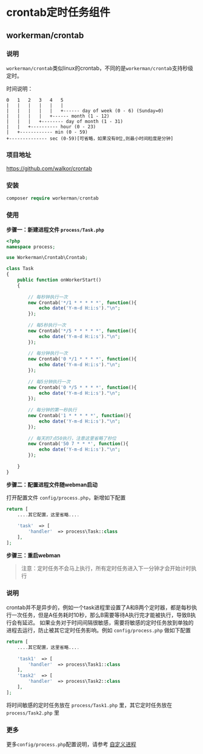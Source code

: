 # crontab定时任务组件

## workerman/crontab

### 说明

`workerman/crontab`类似linux的crontab，不同的是`workerman/crontab`支持秒级定时。

时间说明：

```
0   1   2   3   4   5
|   |   |   |   |   |
|   |   |   |   |   +------ day of week (0 - 6) (Sunday=0)
|   |   |   |   +------ month (1 - 12)
|   |   |   +-------- day of month (1 - 31)
|   |   +---------- hour (0 - 23)
|   +------------ min (0 - 59)
+-------------- sec (0-59)[可省略，如果没有0位,则最小时间粒度是分钟]
```

### 项目地址

https://github.com/walkor/crontab
  
### 安装
 
```php
composer require workerman/crontab
```
  
### 使用

**步骤一：新建进程文件 `process/Task.php`**

```php
<?php
namespace process;

use Workerman\Crontab\Crontab;

class Task
{
    public function onWorkerStart()
    {
    
        // 每秒钟执行一次
        new Crontab('*/1 * * * * *', function(){
            echo date('Y-m-d H:i:s')."\n";
        });
        
        // 每5秒执行一次
        new Crontab('*/5 * * * * *', function(){
            echo date('Y-m-d H:i:s')."\n";
        });
        
        // 每分钟执行一次
        new Crontab('0 */1 * * * *', function(){
            echo date('Y-m-d H:i:s')."\n";
        });
        
        // 每5分钟执行一次
        new Crontab('0 */5 * * * *', function(){
            echo date('Y-m-d H:i:s')."\n";
        });
        
        // 每分钟的第一秒执行
        new Crontab('1 * * * * *', function(){
            echo date('Y-m-d H:i:s')."\n";
        });
      
        // 每天的7点50执行，注意这里省略了秒位
        new Crontab('50 7 * * *', function(){
            echo date('Y-m-d H:i:s')."\n";
        });
        
    }
}
```
  
**步骤二：配置进程文件随webman启动**
  
打开配置文件 `config/process.php`，新增如下配置

```php
return [
    ....其它配置，这里省略....
  
    'task'  => [
        'handler'  => process\Task::class
    ],
];
```
  
**步骤三：重启webman**

> 注意：定时任务不会马上执行，所有定时任务进入下一分钟才会开始计时执行

### 说明
crontab并不是异步的，例如一个task进程里设置了A和B两个定时器，都是每秒执行一次任务，但是A任务耗时10秒，那么B需要等待A执行完才能被执行，导致B执行会有延迟。
如果业务对于时间间隔很敏感，需要将敏感的定时任务放到单独的进程去运行，防止被其它定时任务影响。例如 `config/process.php` 做如下配置

```php
return [
    ....其它配置，这里省略....
  
    'task1'  => [
        'handler'  => process\Task1::class
    ],
    'task2'  => [
        'handler'  => process\Task2::class
    ],
];
```
将时间敏感的定时任务放在 `process/Task1.php` 里，其它定时任务放在 `process/Task2.php` 里

### 更多
更多`config/process.php`配置说明，请参考 [自定义进程](../process.md)

